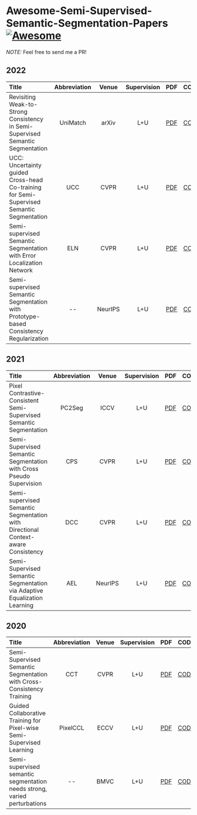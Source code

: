 # Awesome-Semi-Supervised-Semantic-Segmentation-Papers[![Awesome](https://cdn.rawgit.com/sindresorhus/awesome/d7305f38d29fed78fa85652e3a63e154dd8e8829/media/badge.svg)](https://github.com/sindresorhus/awesome)
*NOTE:*  Feel free to send me a PR!

## 2022
| Title | Abbreviation | Venue | Supervision | PDF | CODE |
| :-----|:-----:|:-----:|:---:|:---:|:----:|
| Revisiting Weak-to-Strong Consistency in Semi-Supervised Semantic Segmentation | UniMatch | arXiv | L+U |[PDF](https://arxiv.org/pdf/2208.09910.pdf) | [CODE]() |
|UCC: Uncertainty guided Cross-head Co-training for Semi-Supervised Semantic Segmentation | UCC | CVPR | L+U | [PDF](https://arxiv.org/pdf/2205.10334.pdf) | [CODE](https://github.com/LiheYoung/UniMatch) |
|Semi-supervised Semantic Segmentation with Error Localization Network | ELN | CVPR | L+U | [PDF](https://arxiv.org/pdf/2204.02078.pdf) | [CODE](http://cvlab.postech.ac.kr/research/ELN/) | 
| Semi-supervised Semantic Segmentation with Prototype-based Consistency Regularization | --  | NeurIPS | L+U | [PDF](https://arxiv.org/pdf/2210.04388.pdf) | [CODE](https://github.com/HeimingX/semi_seg_proto) | 

## 2021
| Title | Abbreviation | Venue | Supervision | PDF | CODE |
| :-----|:-----:|:-----:|:---:|:---:|:----:|
| Pixel Contrastive-Consistent Semi-Supervised Semantic Segmentation | PC2Seg | ICCV | L+U | [PDF](https://arxiv.org/pdf/2108.09025.pdf) | [CODE]() |
| Semi-Supervised Semantic Segmentation with Cross Pseudo Supervision | CPS | CVPR | L+U | [PDF](https://arxiv.org/pdf/2106.01226v2.pdf) | [CODE](https://github.com/charlesCXK/TorchSemiSeg) |
| Semi-supervised Semantic Segmentation with Directional Context-aware Consistency | DCC | CVPR | L+U | [PDF](https://jiaya.me/papers/semiseg_cvpr21.pdf) | [CODE]() | 
| Semi-Supervised Semantic Segmentation via Adaptive Equalization Learning | AEL | NeurIPS | L+U | [PDF](https://arxiv.org/abs/2110.05474) | [CODE](https://github.com/hzhupku/SemiSeg-AEL) |

## 2020
| Title | Abbreviation | Venue | Supervision | PDF | CODE |
| :-----|:-----:|:-----:|:---:|:---:|:----:|
| Semi-Supervised Semantic Segmentation with Cross-Consistency Training | CCT | CVPR | L+U | [PDF](https://arxiv.org/pdf/2003.09005.pdf) | [CODE](https://github.com/yassouali/CCT) |
| Guided Collaborative Training for Pixel-wise Semi-Supervised Learning | PixelCCL | ECCV | L+U | [PDF](https://arxiv.org/pdf/2008.05258.pdf) | [CODE](https://github.com/ZHKKKe/PixelSSL) |
| Semi-supervised semantic segmentation needs strong, varied perturbations | -- | BMVC | L+U | [PDF](https://www.bmvc2020-conference.com/assets/papers/0680.pdf) | [CODE](https://github.com/Britefury/cutmix-semisup-seg) |
